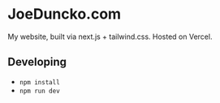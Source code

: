 # JoeDuncko.com

My website, built via next.js + tailwind.css. Hosted on Vercel.

## Developing

- `npm install`
- `npm run dev`
